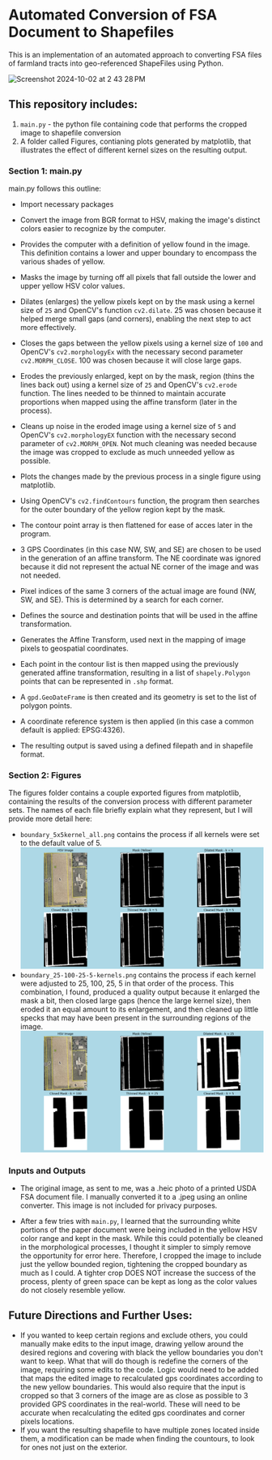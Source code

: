 # Automated Conversion of FSA Document to Shapefiles
This is an implementation of an automated approach to converting FSA files of farmland tracts into geo-referenced ShapeFiles using Python.

![Screenshot 2024-10-02 at 2 43 28 PM](https://github.com/user-attachments/assets/07e7b663-d8da-4148-8a50-7cee1cedc6e3)

## This repository includes:
1) `main.py` - the python file containing code that performs the cropped image to shapefile conversion
2) A folder called Figures, contianing plots generated by matplotlib, that illustrates the effect of different kernel sizes on the resulting output.

### Section 1: main.py
main.py follows this outline:
- Import necessary packages
- Convert the image from BGR format to HSV, making the image's distinct colors easier to recognize by the computer.
- Provides the computer with a definition of yellow found in the image. This definition contains a lower and upper boundary to encompass the various shades of yellow.

- Masks the image by turning off all pixels that fall outside the lower and upper yellow HSV color values.
- Dilates (enlarges) the yellow pixels kept on by the mask using a kernel size of `25` and OpenCV's function `cv2.dilate`. 25 was chosen because it helped merge small gaps (and corners), enabling the next step to act more effectively.
- Closes the gaps between the yellow pixels using a kernel size of `100` and OpenCV's `cv2.morphologyEx` with the necessary second parameter `cv2.MORPH_CLOSE`. 100 was chosen because it will close large gaps.
- Erodes the previously enlarged, kept on by the mask, region (thins the lines back out) using a kernel size of `25` and OpenCV's `cv2.erode` function. The lines needed to be thinned to maintain accurate proportions when mapped using the affine transform (later in the process).
- Cleans up noise in the eroded image using a kernel size of `5` and OpenCV's `cv2.morphologyEX` function with the necessary second parameter of `cv2.MORPH_OPEN`. Not much cleaning was needed because the image was cropped to exclude as much unneeded yellow as possible.

- Plots the changes made by the previous process in a single figure using matplotlib.

- Using OpenCV's `cv2.findContours` function, the program then searches for the outer boundary of the yellow region kept by the mask.
- The contour point array is then flattened for ease of acces later in the program.
- 3 GPS Coordinates (in this case NW, SW, and SE) are chosen to be used in the generation of an affine transform. The NE coordinate was ignored because it did not represent the actual NE corner of the image and was not needed.
- Pixel indices of the same 3 corners of the actual image are found (NW, SW, and SE). This is determined by a search for each corner.
- Defines the source and destination points that will be used in the affine transformation.
- Generates the Affine Transform, used next in the mapping of image pixels to geospatial coordinates.
- Each point in the contour list is then mapped using the previously generated affine transformation, resulting in a list of `shapely.Polygon` points that can be represented in `.shp` format.
- A `gpd.GeoDateFrame` is then created and its geometry is set to the list of polygon points.
- A coordinate reference system is then applied (in this case a common default is applied: EPSG:4326).
- The resulting output is saved using a defined filepath and in shapefile format.

### Section 2: Figures
The figures folder contains a couple exported figures from matplotlib, containing the results of the conversion process with different parameter sets. The names of each file briefly explain what they represent, but I will provide more detail here:
- `boundary_5x5kernel_all.png` contains the process if all kernels were set to the default value of 5.
![Image found in Figures directory](./Figures/boundary_5x5kernel_all.png)
- `boundary_25-100-25-5-kernels.png` contains the process if each kernel were adjusted to 25, 100, 25, 5 in that order of the process. This combination, I found, produced a quality output because it enlarged the mask a bit, then closed large gaps (hence the large kernel size), then eroded it an equal amount to its enlargement, and then cleaned up little specks that may have been present in the surrounding regions of the image.
![Image found in Figures directory](./Figures/boundary_25-100-25-5-kernels.png)

### Inputs and Outputs
- The original image, as sent to me, was a .heic photo of a printed USDA FSA document file. I manually converted it to a .jpeg using an online converter. This image is not included for privacy purposes.

- After a few tries with `main.py`, I learned that the surrounding white portions of the paper document were being included in the yellow HSV color range and kept in the mask. While this could potentially be cleaned in the morphological processes, I thought it simpler to simply remove the opportunity for error here. Therefore, I cropped the image to include just the yellow bounded region, tightening the cropped boundary as much as I could. A tighter crop DOES NOT increase the success of the process, plenty of green space can be kept as long as the color values do not closely resemble yellow.
  
## Future Directions and Further Uses:
- If you wanted to keep certain regions and exclude others, you could manually make edits to the input image, drawing yellow around the desired regions and covering with black the yellow boundaries you don't want to keep. 
What that will do though is redefine the corners of the image, requiring some edits to the code. Logic would need to be added that maps the edited image to recalculated gps coordinates according to the new yellow boundaries. This would also require that the input is cropped so that 3 corners of the image are as close as possible to 3 provided GPS coordinates in the real-world. These will need to be accurate when recalculating the edited gps coordinates and corner pixels locations.
- If you want the resulting shapefile to have multiple zones located inside them, a modification can be made when finding the countours, to look for ones not just on the exterior.
